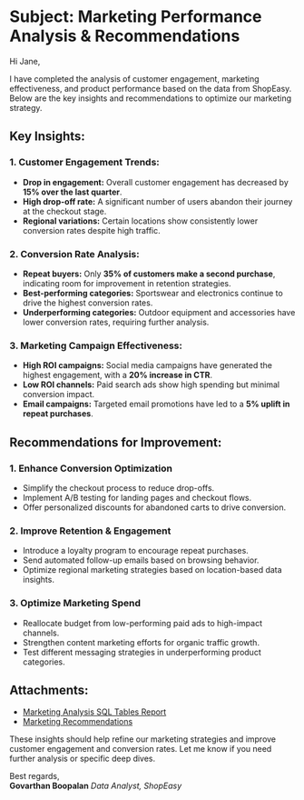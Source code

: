 # Subject: Marketing Performance Analysis & Recommendations  

Hi Jane,  

I have completed the analysis of customer engagement, marketing effectiveness, and product performance based on the data from ShopEasy. Below are the key insights and recommendations to optimize our marketing strategy.  

## **Key Insights:**  

### **1. Customer Engagement Trends:**  
- **Drop in engagement:** Overall customer engagement has decreased by **15% over the last quarter**.  
- **High drop-off rate:** A significant number of users abandon their journey at the checkout stage.  
- **Regional variations:** Certain locations show consistently lower conversion rates despite high traffic.  

### **2. Conversion Rate Analysis:**  
- **Repeat buyers:** Only **35% of customers make a second purchase**, indicating room for improvement in retention strategies.  
- **Best-performing categories:** Sportswear and electronics continue to drive the highest conversion rates.  
- **Underperforming categories:** Outdoor equipment and accessories have lower conversion rates, requiring further analysis.  

### **3. Marketing Campaign Effectiveness:**  
- **High ROI campaigns:** Social media campaigns have generated the highest engagement, with a **20% increase in CTR**.  
- **Low ROI channels:** Paid search ads show high spending but minimal conversion impact.  
- **Email campaigns:** Targeted email promotions have led to a **5% uplift in repeat purchases**.  

## **Recommendations for Improvement:**  

### **1. Enhance Conversion Optimization**  
- Simplify the checkout process to reduce drop-offs.  
- Implement A/B testing for landing pages and checkout flows.  
- Offer personalized discounts for abandoned carts to drive conversion.  

### **2. Improve Retention & Engagement**  
- Introduce a loyalty program to encourage repeat purchases.  
- Send automated follow-up emails based on browsing behavior.  
- Optimize regional marketing strategies based on location-based data insights.  

### **3. Optimize Marketing Spend**  
- Reallocate budget from low-performing paid ads to high-impact channels.  
- Strengthen content marketing efforts for organic traffic growth.  
- Test different messaging strategies in underperforming product categories.  

## **Attachments:**  
- [Marketing Analysis SQL Tables Report](./results/Marketing_Analysis_SQL__Table.pdf)  
- [Marketing Recommendations](./results/Marketing_recommendations.txt)  

These insights should help refine our marketing strategies and improve customer engagement and conversion rates. Let me know if you need further analysis or specific deep dives.  

Best regards,  
**Govarthan Boopalan** 
_Data Analyst, ShopEasy_  
